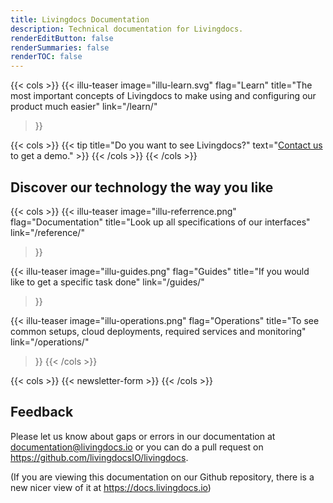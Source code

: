 ```yaml
---
title: Livingdocs Documentation
description: Technical documentation for Livingdocs.
renderEditButton: false
renderSummaries: false
renderTOC: false
---
```


{{< cols >}}
  {{< illu-teaser
    image="illu-learn.svg"
    flag="Learn"
    title="The most important concepts of Livingdocs to make using and configuring our product much easier"
    link="/learn/"
  >}}

  {{< cols >}}
    {{< tip
      title="Do you want to see Livingdocs?"
      text="[Contact us](mailto:contact@livingdocs.io) to get a demo."
    >}}
  {{< /cols >}}
{{< /cols >}}

## Discover our technology the way you like

{{< cols >}}
  {{< illu-teaser
    image="illu-referrence.png"
    flag="Documentation"
    title="Look up all specifications of our interfaces"
    link="/reference/"
  >}}

  {{< illu-teaser
    image="illu-guides.png"
    flag="Guides"
    title="If you would like to get a specific task done"
    link="/guides/"
  >}}

  {{< illu-teaser
    image="illu-operations.png"
    flag="Operations"
    title="To see common setups, cloud deployments, required services and monitoring"
    link="/operations/"
  >}}
{{< /cols >}}

{{< cols >}}
  {{< newsletter-form >}}
{{< /cols >}}

## Feedback

Please let us know about gaps or errors in our documentation at [documentation@livingdocs.io](mailto:documentation@livingdocs.io) or you can do a pull request on https://github.com/livingdocsIO/livingdocs.

(If you are viewing this documentation on our Github repository, there is a new nicer view of it at https://docs.livingdocs.io)
